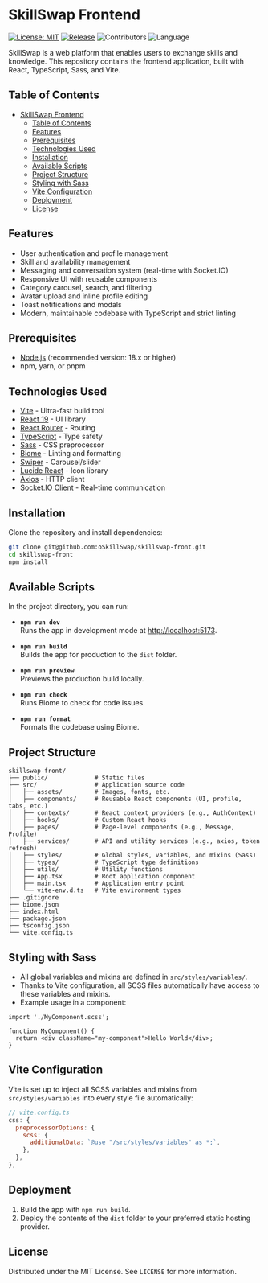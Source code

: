 # SkillSwap Frontend
[![License: MIT](https://img.shields.io/badge/License-MIT-yellow.svg)](LICENSE)
[![Release](https://img.shields.io/github/v/release/oSkillSwap/skillswap-front?color=blue&label=version)](https://github.com/oSkillSwap/skillswap-front/releases)
![Contributors](https://img.shields.io/github/contributors/oSkillSwap/skillswap-front)
![Language](https://img.shields.io/github/languages/top/oSkillSwap/skillswap-front)

SkillSwap is a web platform that enables users to exchange skills and knowledge. This repository contains the frontend application, built with React, TypeScript, Sass, and Vite.

## Table of Contents

- [SkillSwap Frontend](#skillswap-frontend)
  - [Table of Contents](#table-of-contents)
  - [Features](#features)
  - [Prerequisites](#prerequisites)
  - [Technologies Used](#technologies-used)
  - [Installation](#installation)
  - [Available Scripts](#available-scripts)
  - [Project Structure](#project-structure)
  - [Styling with Sass](#styling-with-sass)
  - [Vite Configuration](#vite-configuration)
  - [Deployment](#deployment)
  - [License](#license)

## Features

- User authentication and profile management
- Skill and availability management
- Messaging and conversation system (real-time with Socket.IO)
- Responsive UI with reusable components
- Category carousel, search, and filtering
- Avatar upload and inline profile editing
- Toast notifications and modals
- Modern, maintainable codebase with TypeScript and strict linting

## Prerequisites

- [Node.js](https://nodejs.org/) (recommended version: 18.x or higher)
- npm, yarn, or pnpm

## Technologies Used

- [Vite](https://vitejs.dev/) - Ultra-fast build tool
- [React 19](https://react.dev/) - UI library
- [React Router](https://reactrouter.com/) - Routing
- [TypeScript](https://www.typescriptlang.org/) - Type safety
- [Sass](https://sass-lang.com/) - CSS preprocessor
- [Biome](https://biomejs.dev/) - Linting and formatting
- [Swiper](https://swiperjs.com/) - Carousel/slider
- [Lucide React](https://lucide.dev/) - Icon library
- [Axios](https://axios-http.com/) - HTTP client
- [Socket.IO Client](https://socket.io/docs/v4/client-api/) - Real-time communication

## Installation

Clone the repository and install dependencies:

```bash
git clone git@github.com:oSkillSwap/skillswap-front.git
cd skillswap-front
npm install
```

## Available Scripts

In the project directory, you can run:

- **`npm run dev`**  
  Runs the app in development mode at [http://localhost:5173](http://localhost:5173).

- **`npm run build`**  
  Builds the app for production to the `dist` folder.

- **`npm run preview`**  
  Previews the production build locally.

- **`npm run check`**  
  Runs Biome to check for code issues.

- **`npm run format`**  
  Formats the codebase using Biome.

## Project Structure

```
skillswap-front/
├── public/             # Static files
├── src/                # Application source code
│   ├── assets/         # Images, fonts, etc.
│   ├── components/     # Reusable React components (UI, profile, tabs, etc.)
│   ├── contexts/       # React context providers (e.g., AuthContext)
│   ├── hooks/          # Custom React hooks
│   ├── pages/          # Page-level components (e.g., Message, Profile)
│   ├── services/       # API and utility services (e.g., axios, token refresh)
│   ├── styles/         # Global styles, variables, and mixins (Sass)
│   ├── types/          # TypeScript type definitions
│   ├── utils/          # Utility functions
│   ├── App.tsx         # Root application component
│   ├── main.tsx        # Application entry point
│   └── vite-env.d.ts   # Vite environment types
├── .gitignore
├── biome.json
├── index.html
├── package.json
├── tsconfig.json
└── vite.config.ts
```

## Styling with Sass

- All global variables and mixins are defined in `src/styles/variables/`.
- Thanks to Vite configuration, all SCSS files automatically have access to these variables and mixins.
- Example usage in a component:

```tsx
import './MyComponent.scss';

function MyComponent() {
  return <div className="my-component">Hello World</div>;
}
```

## Vite Configuration

Vite is set up to inject all SCSS variables and mixins from `src/styles/variables` into every style file automatically:

```js
// vite.config.ts
css: {
  preprocessorOptions: {
    scss: {
      additionalData: `@use "/src/styles/variables" as *;`,
    },
  },
},
```

## Deployment

1. Build the app with `npm run build`.
2. Deploy the contents of the `dist` folder to your preferred static hosting provider.

## License

Distributed under the MIT License. See `LICENSE` for more information.
